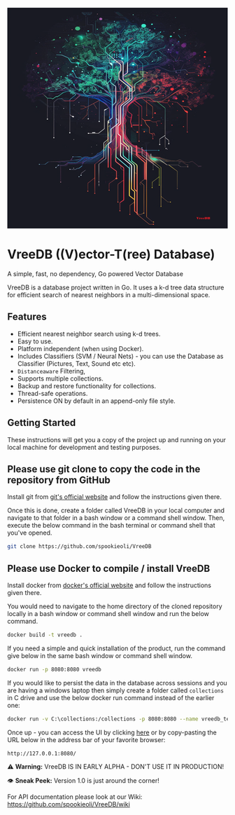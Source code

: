 [![VreeDB Banner](vreedb.png)](http://127.0.0.1:8080/)

# VreeDB ((V)ector-T(ree) Database)
A simple, fast, no dependency, Go powered Vector Database

VreeDB is a database project written in Go. It uses a k-d tree data structure for efficient search of nearest neighbors in a multi-dimensional space.

## Features

- Efficient nearest neighbor search using k-d trees.
- Easy to use.
- Platform independent (when using Docker).
- Includes Classifiers (SVM / Neural Nets) - you can use the Database as Classifier (Pictures, Text, Sound etc etc).
- `Distanceaware` Filtering,
- Supports multiple collections.
- Backup and restore functionality for collections.
- Thread-safe operations.
- Persistence ON by default in an append-only file style.

## Getting Started

These instructions will get you a copy of the project up and running on your local machine for development and testing purposes.

## Please use git clone to copy the code in the repository from GitHub

Install git from [git's official website](https://git-scm.com/book/en/v2/Getting-Started-Installing-Git) and follow the instructions given there.

Once this is done, create a folder called VreeDB in your local computer and navigate to that folder in a bash window or a command shell window. Then, execute the below command in the bash terminal or command shell that you've opened. 

```bash
git clone https://github.com/spookieoli/VreeDB
```

## Please use Docker to compile / install VreeDB

Install docker from [docker's official website](https://docs.docker.com/engine/install/) and follow the instructions given there.

You would need to navigate to the home directory of the cloned repository locally in a bash window or command shell window and run the below command.

```bash
docker build -t vreedb .
```

If you need a simple and quick installation of the product, run the command give below in the same bash window or command shell window.

```bash
docker run -p 8080:8080 vreedb
```

If you would like to persist the data in the database across sessions and you are having a windows laptop then simply create a folder called `collections` in C drive and use the below docker run command instead of the earlier one:

```bash
docker run -v C:\collections:/collections -p 8080:8080 --name vreedb_test vreedb
```

Once up - you can access the UI by clicking [here](http://127.0.0.1:8080/) or by copy-pasting the URL below in the address bar of your favorite browser:

```
http://127.0.0.1:8080/
```


⚠️ **Warning:** VreeDB IS IN EARLY ALPHA - DON'T USE IT IN PRODUCTION!

👁️ **Sneak Peek:** Version 1.0 is just around the corner!

For API documentation please look at our Wiki: https://github.com/spookieoli/VreeDB/wiki
